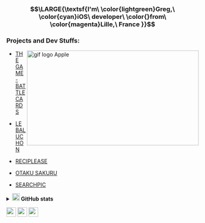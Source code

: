                    
### $$\LARGE{\textsf{I'm\ \color{lightgreen}Greg,\ \color{cyan}iOS\ developer\ \color{}from\ \color{magenta}Lille,\ France }}$$ 

### Projects and Dev Stuffs:
<img src="https://cdn.mos.cms.futurecdn.net/wXYTTkzuHmLfs4JDSEQRwP-1920-80.gif" align="right" height="250" width="450" alt="gif logo Apple" />

- [THE GAME - BATTLE CARDS](https://github.com/GregDeveaux/Game_theLastBattle_Cards)

- [LE BALUCHON](https://github.com/GregDeveaux/LeBaluchon_2.0)

- [RECIPLEASE](https://github.com/GregDeveaux/Reciplease)

- [OTAKU SAKURU](https://github.com/GregDeveaux/OtakuSakuru)

- [SEARCHPIC](https://github.com/GregDeveaux/SearchPic)

<details>
  <br/>
<summary><b><img height="20em" src="https://avatars.githubusercontent.com/u/92979399?v=4" /> GitHub stats</b> </summary>
    <img height="180em" src="https://github-readme-stats.vercel.app/api?username=GregDeveaux&show_icons=true&title_color=fff&icon_color=79ff97&text_color=9f9f9f&bg_color=151515" /> 
    <img height="180em" src="https://github-readme-stats.vercel.app/api/top-langs/?username=GregDeveaux&show_icons=true&title_color=fff&icon_color=79ff97&text_color=9f9f9f&bg_color=151515" />
      <br/>
    <img height="20em" src="https://hits.seeyoufarm.com/api/count/incr/badge.svg?url=https%3A%2F%2Fgithub.com%2FGregDeveaux1212%2Fhit-counter" />
</details>

<p>
  <img height="25em" src="https://img.shields.io/badge/Swift-purple?style=for-the-badge&logo=swift&logoColor=white" />
  <img height="25em" src="https://img.shields.io/badge/iOS-purple?style=for-the-badge&logo=ios&logoColor=white" />
  <img height="25em" src="https://img.shields.io/badge/Arduino-purple?style=for-the-badge&logo=Arduino&logoColor=white" />
</p> 
